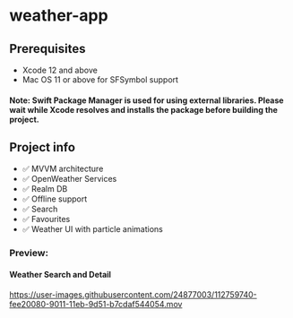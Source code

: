 # weather-app

## Prerequisites
- Xcode 12 and above
- Mac OS 11 or above for SFSymbol support

#### Note: Swift Package Manager is used for using external libraries. Please wait while Xcode resolves and installs the package before building the project.

## Project info
- ✅ MVVM architecture     
- ✅ OpenWeather Services 
- ✅ Realm DB              
- ✅ Offline support       
- ✅ Search       
- ✅ Favourites            
- ✅ Weather UI with particle animations


### Preview:

#### Weather Search and Detail

https://user-images.githubusercontent.com/24877003/112759740-fee20080-9011-11eb-9d51-b7cdaf544054.mov


